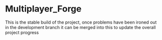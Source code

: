 # Multiplayer_Forge

This is the stable build of the project, once problems have been ironed out in the development branch it can be merged into this to update the overall project progress
